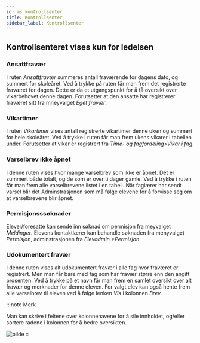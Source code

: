 ```yaml
---
id: ms_kontrollsenter
title: Kontrollsenter
sidebar_label: Kontrollsenter
---
```


## Kontrollsenteret vises kun for ledelsen

### Ansattfravær
I ruten _Ansattfravær_ summeres antall fraværende for dagens dato, og summert for skoleåret. Ved å trykke på ruten får man frem det registrerte fraværet for dagen. Dette er da et utgangspunkt for å få oversikt over vikarbehovet denne dagen. Forutsetter at den ansatte har registrerer fraværet sitt fra mneyvalget _Eget fravær_.

### Vikartimer
I ruten _Vikartimer_ vises antall registrerte vikartimer denne uken og summert for hele skoleåret. Ved å trykke i ruten får man frem ukens vikarer i tabellen under. Forutsetter at vikar er registrert fra _Time- og fagfordeling>Vikar i fag_.

### Varselbrev ikke åpnet
I denne ruten vises hvor mange varselbrev som ikke er åpnet. Det er summert både totalt, og de som er over ti dager gamle. Ved å trykke i ruten får man frem alle varselbrevene listet i en tabell. Når faglærer har sendt varsel blir det Adminstrasjonen som må følge elevene for å forvisse seg om at varselbrevene blir åpnet.

### Permisjonsssøknader 
Elever/foresatte kan sende inn søknad om permisjon fra meyvalget _Meldinger_. Elevens kontaktlærer kan behandle søknaden fra menyvalget _Permisjon_, adminstrasjonen fra _Elevadmin.>Permisjon_.

### Udokumentert fravær
I denne ruten vises alt udokumentert fravær i alle fag hvor fraværet er registrert. Men man får bare med fag som har fravær større enn den angitt prosenten. Ved å trykke på et navn får man frem en samlet oversikt over alt fravær og merknader for denne eleven. For valgt elev kan også hente frem alle varselbrev til eleven ved å følge lenken _Vis_ i kolonnen _Brev_.  

:::note Merk

Man kan skrive i feltene over kolonnenavene for å sile innholdet, og/eller sortere radene i kolonnen for å bedre oversikten.

![bilde](https://user-images.githubusercontent.com/80097133/149929575-aca951f4-3a36-4d13-84c6-f108cd0bb797.png)
::
